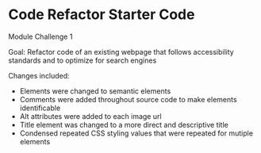 # Code Refactor Starter Code
Module Challenge 1

Goal: Refactor code of an existing webpage that follows accessibility standards
and to optimize for search engines

Changes included:

- Elements were changed to semantic elements
- Comments were added throughout source code to make elements identificable
- Alt attributes were added to each image url
- Title element was changed to a more direct and descriptive title
- Condensed repeated CSS styling values that were repeated for mutiple elements
